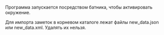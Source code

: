Программа запускается посредством батника, 
чтобы активировать окружение.

Для импорта заметок в корневом каталоге лежат файлы new_data.json или new_data.xml.
Удалять их нельзя.
